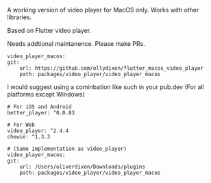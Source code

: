 
A working version of video player for MacOS only. Works with other libraries.

Based on Flutter video player.

Needs addtional maintanence. Please make PRs.

```
video_player_macos:
git:
    url: https://github.com/ollydixon/flutter_macos_video_player
    path: packages/video_player/video_player_macos
```

I would suggest using a cominbation like such in your pub.dev
(For all platforms except Windows)

```
# For iOS and Android
better_player: ^0.0.83

# For Web 
video_player: ^2.4.4
chewie: ^1.3.3

# (Same implementation as video_player)
video_player_macos:
git:
    url: /Users/oliverdixon/Downloads/plugins
    path: packages/video_player/video_player_macos
```